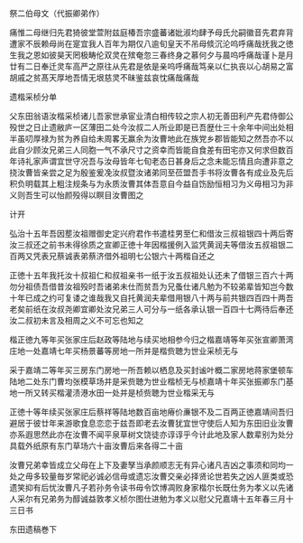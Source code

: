 <!-- { "loadSidebar": true } -->
祭二伯母文（代振卿弟作）

痛惟二母继归先君猗彼堂萱附兹庭椿吾宗盛蕃诸妣淑均肆予母氏允嗣徽音先君弃背遭家不辰赖母尚在寔宜我人百年为期仅八逾旬皇天不吊母倐沉沦呜呼痛哉抚我之徳生我之恩如彼昊天罔极畴伦双灵在殡奄忽三春终身之慕何夕与晨呜呼痛哉谨卜是月廿有二日奉迁灵车高严之原往从先君是依是亲呜呼痛哉笃亲以仁执丧以心胡易之富胡戚之贫髙天厚地吾情无垠慈灵不昧鉴兹哀忱痛哉痛哉

遗楷采桢分单

父东田翁语汝楷采桢诸儿吾家世承宦业清白相传较之宗人初无善田利产先君侍御公殁世之日止遗敝庐一区薄田二处今汝叔二人所业即是已吾歴仕三十余年中间出处相半虽叨厚禄为贫为养自给未周畧无赢余为汝曹地此在族党乡郡皆能知之然吾亦不以此自少顾汝兄弟三人同胞一气不承尺寸之资幸而皆能自食差有田宅亦又何求但数百年诗礼家声谓宜世守况吾与汝母皆年七旬老态日甚身后之念未能忘情且向遭非意之挠汝曹皆亲尝之足为殷鉴爰凂汝叔暨汝诸弟同至莅盟吾手书将汝曹各有成业及先后积负明载其上粗注规条与为永质汝曹其体吾意自今益自饬励恒相习为义毋相习为非义则吾生可以怡颜殁得以瞑目汝曹图之

计开

弘治十五年吾因塟汝祖赠御史定兴府君作书遣桂男至仁和借汝三叔祖银四十两后寄汝三叔还之前书未得徐质之宣卿正徳十年因楷援例入监凭黄润夫等借汝五叔祖银二百两又凭表兄蔡诚表弟蔡济借外祖明七公银六十两楷自还之

正徳十五年我托汝十叔祖仁和叔祖亲书一纸于汝五叔祖处认还未了借银三百六十两勿分祖债吾借昔汝祖殁时吾诸弟未仕而贫吾为兄蚤仕诸凡勉为不较弟辈皆知岂今数十年已成之约可复诿之谁哉我又自托黄润夫辈借用银八十两与前共银四百四十两吾老矣前纸在汝叔尧卿宜卿处汝兄弟三人可分与一纸各承认银一百四十七两待后奉还汝二叔初未言及相周之义不可忘也知之

楷正徳九等年买张家庄后赵政等陆地与续买地相参今归之楷嘉靖等年买张宣卿萧湾庄地一处嘉靖七年买杨景蕃等房地一所并是楷赀聴为世业采桢无与

采于嘉靖二等年买三房东门房地一所吾赖以栖息及买封谧叶概二家房地蒋家堡顿车陆地二处东门曹均张模草场并是采赀聴为世业楷桢无与桢嘉靖十年买张振卿东门基地一所又转买楷灌渍港水田一处并是桢赀聴为世业楷采无与

正徳十等年续买张家庄后蔡祥等陆地数百亩地瘠价亷银不及二百两正徳嘉靖间吾归避居于彼廿年来游歌食息恋恋于兹吾即老去汝曹犹宜世守使后人知为东田旧业汝曹亦系遐思然此亦在汝曹不闻平泉草树文饶徒亦谆谆乎今计此地及家人数辈别为处分具载外纸原有东门草场六十亩汝曹后来各得二十亩

汝曹兄弟幸皆成立父母在上下及妻孥当承颜顺志无有异心诸凡吉凶之事须和同均一处之毋多较量毎岁常祀必诚必信毋或遗忘汝曹交亲必择贤论世若失之凶人匪类或恐遗笑抑有后忧汝曹凡子若孙务令读书毋令饮博凋败身家楷尔长既仕务为孝义以先诸人采尔有兄弟务为醇诚益敦孝义桢尔图仕进勉为孝义以慰父兄嘉靖十五年春三月十三日书

东田遗稿巻下 


